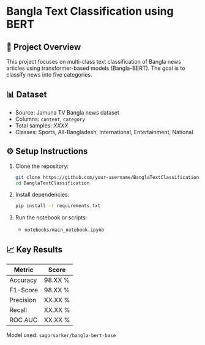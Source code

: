 # Bangla Text Classification using BERT

## 📌 Project Overview
This project focuses on multi-class text classification of Bangla news articles using transformer-based models (Bangla-BERT). The goal is to classify news into five categories.

## 📊 Dataset
- Source: Jamuna TV Bangla news dataset
- Columns: `content`, `category`
- Total samples: _XXXX_  
- Classes: Sports, All-Bangladesh, International, Entertainment, National

## ⚙️ Setup Instructions

1. Clone the repository:
    ```bash
    git clone https://github.com/your-username/BanglaTextClassification.git
    cd BanglaTextClassification
    ```

2. Install dependencies:
    ```bash
    pip install -r requirements.txt
    ```

3. Run the notebook or scripts:
    - `notebooks/main_notebook.ipynb`

## 📈 Key Results

| Metric     | Score     |
|------------|-----------|
| Accuracy   | 98.XX %   |
| F1-Score   | 98.XX %   |
| Precision  | XX.XX %   |
| Recall     | XX.XX %   |
| ROC AUC    | XX.XX %   |

Model used: `sagorsarker/bangla-bert-base`

